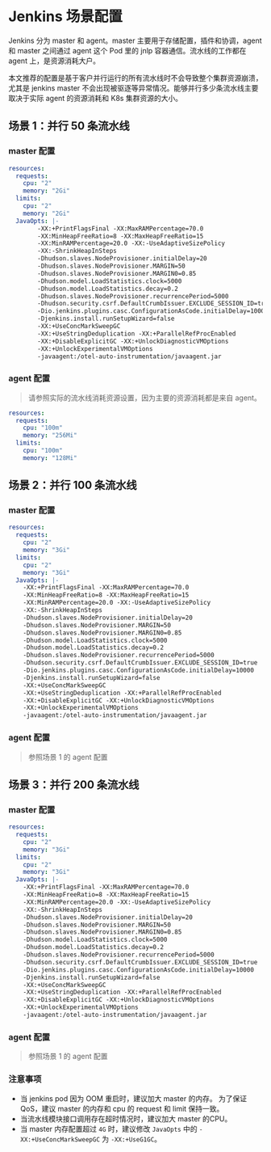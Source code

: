 # Jenkins 场景配置

Jenkins 分为 master 和 agent。master 主要用于存储配置，插件和协调，agent 和 master 之间通过 agent 这个 Pod 里的 jnlp 容器通信。流水线的工作都在 agent 上，是资源消耗大户。

本文推荐的配置是基于客户并行运行的所有流水线时不会导致整个集群资源崩溃，尤其是 jenkins master 不会出现被驱逐等异常情况。能够并行多少条流水线主要取决于实际 agent 的资源消耗和 K8s 集群资源的大小。

## 场景 1：并行 50 条流水线

### master 配置

```yaml
resources:
  requests:
    cpu: "2"
    memory: "2Gi"
  limits:
    cpu: "2"
    memory: "2Gi"
  JavaOpts: |-
        -XX:+PrintFlagsFinal -XX:MaxRAMPercentage=70.0
        -XX:MinHeapFreeRatio=8 -XX:MaxHeapFreeRatio=15
        -XX:MinRAMPercentage=20.0 -XX:-UseAdaptiveSizePolicy
        -XX:-ShrinkHeapInSteps
        -Dhudson.slaves.NodeProvisioner.initialDelay=20
        -Dhudson.slaves.NodeProvisioner.MARGIN=50
        -Dhudson.slaves.NodeProvisioner.MARGIN0=0.85
        -Dhudson.model.LoadStatistics.clock=5000
        -Dhudson.model.LoadStatistics.decay=0.2
        -Dhudson.slaves.NodeProvisioner.recurrencePeriod=5000
        -Dhudson.security.csrf.DefaultCrumbIssuer.EXCLUDE_SESSION_ID=true
        -Dio.jenkins.plugins.casc.ConfigurationAsCode.initialDelay=10000
        -Djenkins.install.runSetupWizard=false  
        -XX:+UseConcMarkSweepGC
        -XX:+UseStringDeduplication -XX:+ParallelRefProcEnabled
        -XX:+DisableExplicitGC -XX:+UnlockDiagnosticVMOptions
        -XX:+UnlockExperimentalVMOptions
        -javaagent:/otel-auto-instrumentation/javaagent.jar
```

### agent 配置

> 请参照实际的流水线消耗资源设置，因为主要的资源消耗都是来自 agent。

```yaml
resources:
  requests:
    cpu: "100m"
    memory: "256Mi"
  limits:
    cpu: "100m"
    memory: "128Mi"
```

## 场景 2：并行 100 条流水线

### master 配置

```yaml
resources:
  requests:
    cpu: "2"
    memory: "3Gi"
  limits:
    cpu: "2"
    memory: "3Gi"
  JavaOpts: |-
    -XX:+PrintFlagsFinal -XX:MaxRAMPercentage=70.0
    -XX:MinHeapFreeRatio=8 -XX:MaxHeapFreeRatio=15
    -XX:MinRAMPercentage=20.0 -XX:-UseAdaptiveSizePolicy
    -XX:-ShrinkHeapInSteps
    -Dhudson.slaves.NodeProvisioner.initialDelay=20
    -Dhudson.slaves.NodeProvisioner.MARGIN=50
    -Dhudson.slaves.NodeProvisioner.MARGIN0=0.85
    -Dhudson.model.LoadStatistics.clock=5000
    -Dhudson.model.LoadStatistics.decay=0.2
    -Dhudson.slaves.NodeProvisioner.recurrencePeriod=5000
    -Dhudson.security.csrf.DefaultCrumbIssuer.EXCLUDE_SESSION_ID=true
    -Dio.jenkins.plugins.casc.ConfigurationAsCode.initialDelay=10000
    -Djenkins.install.runSetupWizard=false  
    -XX:+UseConcMarkSweepGC
    -XX:+UseStringDeduplication -XX:+ParallelRefProcEnabled
    -XX:+DisableExplicitGC -XX:+UnlockDiagnosticVMOptions
    -XX:+UnlockExperimentalVMOptions
    -javaagent:/otel-auto-instrumentation/javaagent.jar
```

### agent 配置

> 参照场景 1 的 agent 配置

## 场景 3：并行 200 条流水线

### master 配置

```yaml
resources:
  requests:
    cpu: "2"
    memory: "3Gi"
  limits:
    cpu: "2"
    memory: "3Gi"
  JavaOpts: |-
    -XX:+PrintFlagsFinal -XX:MaxRAMPercentage=70.0
    -XX:MinHeapFreeRatio=8 -XX:MaxHeapFreeRatio=15
    -XX:MinRAMPercentage=20.0 -XX:-UseAdaptiveSizePolicy
    -XX:-ShrinkHeapInSteps
    -Dhudson.slaves.NodeProvisioner.initialDelay=20
    -Dhudson.slaves.NodeProvisioner.MARGIN=50
    -Dhudson.slaves.NodeProvisioner.MARGIN0=0.85
    -Dhudson.model.LoadStatistics.clock=5000
    -Dhudson.model.LoadStatistics.decay=0.2
    -Dhudson.slaves.NodeProvisioner.recurrencePeriod=5000
    -Dhudson.security.csrf.DefaultCrumbIssuer.EXCLUDE_SESSION_ID=true
    -Dio.jenkins.plugins.casc.ConfigurationAsCode.initialDelay=10000
    -Djenkins.install.runSetupWizard=false  
    -XX:+UseConcMarkSweepGC
    -XX:+UseStringDeduplication -XX:+ParallelRefProcEnabled
    -XX:+DisableExplicitGC -XX:+UnlockDiagnosticVMOptions
    -XX:+UnlockExperimentalVMOptions
    -javaagent:/otel-auto-instrumentation/javaagent.jar
```

### agent 配置

> 参照场景 1 的 agent 配置

### 注意事项

- 当 jenkins pod 因为 OOM 重启时，建议加大 master 的内存。
  为了保证 QoS，建议 master 的内存和 cpu 的 request 和 limit 保持一致。
- 当流水线模块接口调用存在超时情况时，建议加大 master 的CPU。
- 当 master 内存配置超过 `4G` 时，建议修改 `JavaOpts` 中的 `-XX:+UseConcMarkSweepGC` 为 `-XX:+UseG1GC`。
